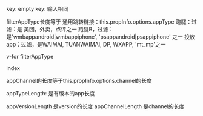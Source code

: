 key: empty
key: 输入相同


filterAppType长度等于
	通用跳转链接：this.propInfo.options.appType
	跑腿：过滤：是 美团，外卖，点评之一
	跑腿B，过滤：是'wmbappandroid|wmbappiphone', 'psappandroid|psappiphone' 之一
	投放app：过滤，是WAIMAI, TUANWAIMAI, DP, WXAPP, 'mt_mp'之一

v-for filterAppType

index 

appChannel的长度等于this.propInfo.options.channel的长度


appTypeLength: 是有版本的app长度

appVersionLength 是version的长度
appChannelLength 是channel的长度
